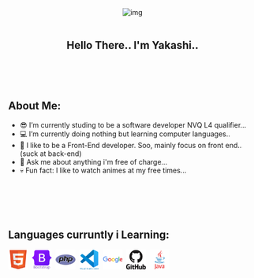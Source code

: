 

<div align="center">
  
<img src="https://github.com/Yakashi13/Yaka-MD/blob/main/Assets/Img/yaka.jpg" alt="img" width="720px" heigth="1080px">
</div>

<br>
  
<h2 align="center">
Hello There.. I'm Yakashi..
</h2>

<br>
<br>
<br>

<h2 align="Left">
  About Me:
</h2>

- 😎 I’m currently studing to be a software developer NVQ L4 qualifier...
- 💻 I’m currently doing nothing but learning computer languages..
- 📱 I like to be a Front-End developer. Soo, mainly focus on front end.. (suck at back-end)
- 📖 Ask me about anything i'm free of charge...
- 💀 Fun fact: I like to watch animes at my free times...
<h2></h2>
<br>
<br>
<br>

<h2 align="Left">
  Languages curruntly i Learning:
</h2>

<div>
    <img src="https://github.com/devicons/devicon/blob/master/icons/html5/html5-original.svg" title="HTML5" alt="HTML5" width="40" height="40"/>&nbsp;
    <img src="https://github.com/devicons/devicon/blob/master/icons/bootstrap/bootstrap-original-wordmark.svg" title="Bootstrap" alt="React" width="40" height="40"/>&nbsp;
    <img src="https://github.com/devicons/devicon/blob/master/icons/php/php-original.svg" title="PHP" alt="PHP" width="40" height="40"/>&nbsp; 
    <img src="https://github.com/devicons/devicon/blob/master/icons/vscode/vscode-original-wordmark.svg" title="VS Code" alt="VS Code" width="40" height="40"/>&nbsp;
    <img src="https://github.com/devicons/devicon/blob/master/icons/google/google-original-wordmark.svg" title="Googling" alt="Googling" width="40" height="40"/>&nbsp;
    <img src="https://github.com/devicons/devicon/blob/master/icons/github/github-original-wordmark.svg" title="Github learner" alt="Github learner" width="40" height="40"/>&nbsp;
    <img src="https://github.com/devicons/devicon/blob/master/icons/java/java-original-wordmark.svg" title="Java" alt="Java" width="40" height="40"/>&nbsp; 
   
</div>

<h2></h2>
